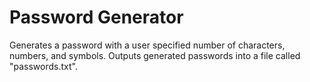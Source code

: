 # Password Generator
 Generates a password with a user specified number of characters, numbers, and symbols. Outputs generated passwords into a file called "passwords.txt".
